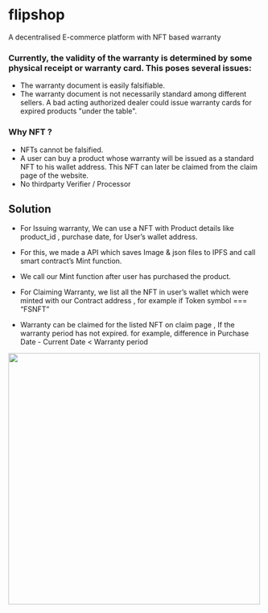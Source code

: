# flipshop
A decentralised E-commerce platform with NFT based warranty

### Currently, the validity of the warranty is determined by some physical receipt or warranty card. This poses several issues:

- The warranty document is easily falsifiable.
- The warranty document is not necessarily standard among different sellers.
A bad acting authorized dealer could issue warranty cards for expired products "under the table".

### Why NFT ?

-   NFTs cannot be falsified.
-   A user can buy a product whose warranty will be issued as a standard NFT to his wallet address. This NFT can later be claimed from the claim page of the website.
- No thirdparty Verifier / Processor

## Solution 
-   For Issuing warranty, We can use a NFT with Product details like product_id , purchase date, for User’s wallet address.

-   For this, we made a API which saves Image & json files to IPFS and call smart contract’s Mint function.

-   We call our Mint function after user has purchased the product.

-   For Claiming Warranty, we list all the NFT in user’s wallet which were minted with our Contract address , for example if Token symbol === “FSNFT”

- Warranty can be claimed for the listed NFT on claim page , If the warranty period has not expired. for example, difference in Purchase Date  -  Current Date < Warranty period

<img src="https://lh5.googleusercontent.com/7nC-rd4PCfVdFOWhu9sqcZFSiy55EHuqwaBuyHG-LdV8K93QVxPbDkqp001llwxCWsTc5VdlXWdC7qw9moIHuq0wUqpRqPWMB0XVONNigXp5t94YMJ7NNLkHmbZ30-jOoo4_Jbr8WCzhBkNlGTbJ9w" height="500px "> 
